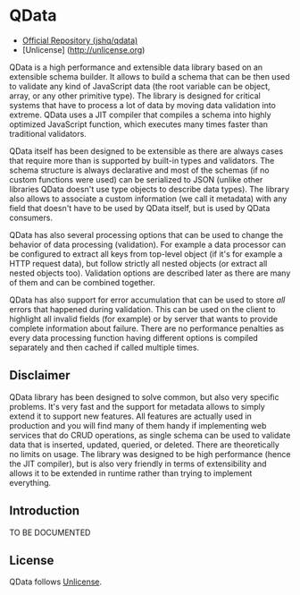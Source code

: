 QData
=====

  * [Official Repository (jshq/qdata)](https://github.com/jshq/qdata)
  * [Unlicense] (http://unlicense.org)

QData is a high performance and extensible data library based on an extensible schema builder. It allows to build a schema that can be then used to validate any kind of JavaScript data (the root variable can be object, array, or any other primitive type). The library is designed for critical systems that have to process a lot of data by moving data validation into extreme. QData uses a JIT compiler that compiles a schema into highly optimized JavaScript function, which executes many times faster than traditional validators.

QData itself has been designed to be extensible as there are always cases that require more than is supported by built-in types and validators. The schema structure is always declarative and most of the schemas (if no custom functions were used) can be serialized to JSON (unlike other libraries QData doesn't use type objects to describe data types). The library also allows to associate a custom information (we call it metadata) with any field that doesn't have to be used by QData itself, but is used by QData consumers.

QData has also several processing options that can be used to change the behavior of data processing (validation). For example a data processor can be configured to extract all keys from top-level object (if it's for example a HTTP request data), but follow strictly all nested objects (or extract all nested objects too). Validation options are described later as there are many of them and can be combined together.

QData has also support for error accumulation that can be used to store _all_ errors that happened during validation. This can be used on the client to highlight all invalid fields (for example) or by server that wants to provide complete information about failure. There are no performance penalties as every data processing function having different options is compiled separately and then cached if called multiple times.

Disclaimer
----------

QData library has been designed to solve common, but also very specific problems. It's very fast and the support for metadata allows to simply extend it to support new features. All features are actually used in production and you will find many of them handy if implementing web services that do CRUD operations, as single schema can be used to validate data that is inserted, updated, queried, or deleted. There are theoretically no limits on usage. The library was designed to be high performance (hence the JIT compiler), but is also very friendly in terms of extensibility and allows it to be extended in runtime rather than trying to implement everything.

Introduction
------------

TO BE DOCUMENTED

License
-------

QData follows [Unlicense](http://unlicense.org/).
